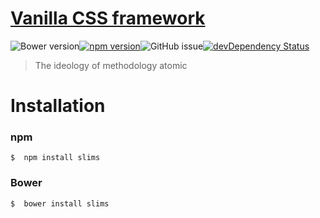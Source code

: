 # [Vanilla CSS framework](http://gitscrum.github.io/slims/)
![Bower version](https://img.shields.io/bower/v/slims.svg?style=flat-square)[![npm version](https://img.shields.io/npm/v/slims.svg?style=flat-square)](https://www.npmjs.com/package/slims)![GitHub issue](https://img.shields.io/github/issues/gitscrum/slims.svg?style=flat-square)[![devDependency Status](https://david-dm.org/gitscrum/slims/dev-status.svg?style=flat-square)](https://david-dm.org/gitscrum/Slims#info=devDependencies)

> The ideology of methodology atomic

# Installation
### npm
```console 
$  npm install slims
```

### Bower
```console 
$  bower install slims
```

